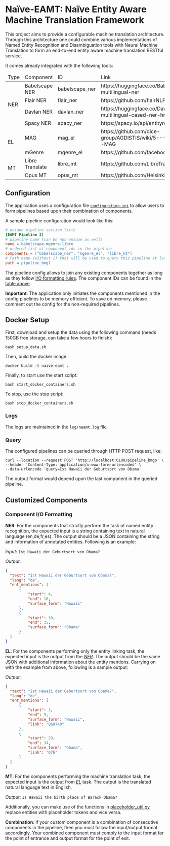 # Naïve-EAMT: Naïve Entity Aware Machine Translation Framework

This project aims to provide a configurable machine translation architecture. Through this architecture one could combine various implementations of Named Entity Recognition and Disambiguation tools with Neural Machine Translation to form an end-to-end entity aware machine translation RESTful service.

It comes already integrated with the following tools:

<!-- Table including all the integrated NER, EL and MT tools -->
<table id="comp-table">
    <thead>
        <tr>
            <td>Type</td>
            <td>Component</td>
            <td>ID</td>
            <td>Link</td>
        </tr>
    </thead>
    <tbody>
        <tr>
            <td rowspan=4>NER</td>
            <td>Babelscape NER</td>
            <td>babelscape_ner</td>
            <td>https://huggingface.co/Babelscape/wikineural-multilingual-ner</td>
        </tr>
        <tr>
            <td>Flair NER</td>
            <td>flair_ner</td>
            <td>https://github.com/flairNLP/flair</td>
        </tr>
        <tr>
            <td>Davlan NER</td>
            <td>davlan_ner</td>
            <td>https://huggingface.co/Davlan/bert-base-multilingual-cased-ner-hrl</td>
        </tr>
        <tr>
            <td>Spacy NER</td>
            <td>spacy_ner</td>
            <td>https://spacy.io/api/entityrecognizer</td>
        </tr>
        <tr>
            <td rowspan=2>EL</td>
            <td>MAG</td>
            <td>mag_el</td>
            <td>https://github.com/dice-group/AGDISTIS/wiki/5---New-Capabilities---MAG</td>
        </tr>
        <tr>
            <td>mGenre</td>
            <td>mgenre_el</td>
            <td>https://github.com/facebookresearch/GENRE</td>
        </tr>
        <tr>
            <td rowspan=2>MT</td>
            <td>Libre Translate</td>
            <td>libre_mt</td>
            <td>https://github.com/LibreTranslate/LibreTranslate</td>
        </tr>
        <tr>
            <td>Opus MT</td>
            <td>opus_mt</td>
            <td>https://github.com/Helsinki-NLP/Opus-MT</td>
        </tr>
    </tbody>
</table>

<!-- ## Normal Setup
We recommend using a tool like Anaconda to create a separate environment for this project's dependencies.

You can create a python environment for this project using the following command:

```conda create -n lf_eamt python=3.9```

Once the environment is created, you can activate it using:

```conda activate lf_eamt```

Afterwards, to install the dependencies and the download the needed files, run:

```bash req_install.sh``` -->

## Configuration

The application uses a configuration file [```configuration.ini```](configuration.ini) to allow users to form pipelines based upon their combination of components.

A sample pipeline configuration would look like this:
```ini
# unique pipeline section title
[EAMT Pipeline 2]
# pipeline name (can be non-unique as well)
name = babelscape-mgenre-libre
# ordered list of component ids in the pipeline
components = ["babelscape_ner", "mgenre_el", "libre_mt"]
# Path name (without /) that will be used to query this pipeline at localhost:6100/<path>
path = pipeline_bmgl
```

The pipeline config allows to join any existing components together as long as they follow [I/O formatting rules](#NER). 
The component IDs can be found in the [table above](#comp-table).

__Important__: The application only initiates the components mentioned in the config pipelines to be memory efficient. To save on memory, please comment out the config for the non-required pipelines.

## Docker Setup
First, download and setup the data using the following command (needs 150GB free storage, can take a few hours to finish):

```bash setup_data.sh```

Then, build the docker image:

```docker build -t naive-eamt .```

Finally, to start use the start script:

```bash start_docker_containers.sh```

To stop, use the stop script:

```bash stop_docker_containers.sh```

### Logs
The logs are maintained in the ```log/neamt.log``` file

### Query
The configured pipelines can be queried through HTTP POST request, like:
```
curl --location --request POST 'http://localhost:6100/pipeline_bmgo' \
--header 'Content-Type: application/x-www-form-urlencoded' \
--data-urlencode 'query=Ist Hawaii der Geburtsort von Obama'
```
The output format would depend upon the last component in the queried pipeline.

## Customized Components
### Component I/O Formatting
<a id="NER">__NER__:</a> For the components that strictly perform the task of named entity recognition, the expected input is a string containing text in natural language (en,de,fr,es). The output should be a JSON containing the string and information of annotated entities. Following is an example:

*Input*: ```Ist Hawaii der Geburtsort von Obama?```


*Output*: 
```json
{
  "text": "Ist Hawaii der Geburtsort von Obama?",
  "lang": "de",
  "ent_mentions": [
      {
          "start": 4,
          "end": 10,
          "surface_form": "Hawaii"
      },
      {
          "start": 30,
          "end": 35,
          "surface_form": "Obama"
      }
  ]
}
```

<a id="EL">__EL__:</a> For the components performing only the entity linking task, the expected input is the output from the [*NER*](#NER). The output should be the same JSON with additional information about the entity mentions. Carrying on with the example from above, following is a sample output:

*Output*: 
```json
{
  "text": "Ist Hawaii der Geburtsort von Obama?",
  "lang": "de",
  "ent_mentions": [
      {
          "start": 3,
          "end": 9,
          "surface_form": "Hawaii",
          "link": "Q68740"
      },
      {
          "start": 29,
          "end": 34,
          "surface_form": "Obama",
          "link": "Q76"
      }
  ]
}
```

<!-- __MT__: For the components performing the machine translation task, the expected input is a string containing text in natural language but with entities replaced using a __\[PLACEHOLDER_N\]__ . The expected output is the translated string in English alongwith with placeholder token in the relevant position. Following is an example:

*Input*: ```Ist [PLACEHOLDER_1] der Geburtsort von [PLACEHOLDER_2]?```


*Output*: ```Is [PLACEHOLDER_1] the birth place of [PLACEHOLDER_2]?```
-->

__MT__: For the components performing the machine translation task, the expected input is the output from [*EL*](#EL) task. The output is the translated natural language text in English.

*Output*: ```Is Hawaii the birth place of Barack Obama?```

Additionally, you can make use of the functions in [placeholder_util.py](util/placeholder_util.py) replace entities with placeholder tokens and vice versa.

__Combination__: If your custom component is a combination of consecutive components in the pipeline, then you must follow the input/output format accordingly. Your combined component must comply to the input format for the point of entrance and output format for the point of exit.
<!-- Obsolete: Provide the link to sample code (LibreMT) -->
<!-- If in case the combination of your components do not need any intermediatory processing of the input or outputs you can set the ```skip_intermediate_processing``` to ```False``` as demonstrated here: *This is a placeholder for the link* -->